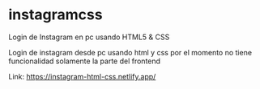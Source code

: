 # instagramcss
Login de Instagram en pc usando HTML5 &amp; CSS

Login  de  instagram desde  pc
usando html y css 
por el momento no tiene funcionalidad
solamente la parte del frontend 

Link: https://instagram-html-css.netlify.app/
